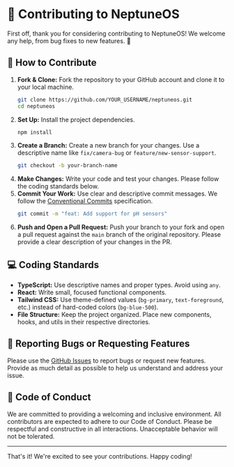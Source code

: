 
# 🤝 Contributing to NeptuneOS

First off, thank you for considering contributing to NeptuneOS! We welcome any help, from bug fixes to new features. 🐠

## 🚀 How to Contribute

1.  **Fork & Clone:** Fork the repository to your GitHub account and clone it to your local machine.
    ```bash
    git clone https://github.com/YOUR_USERNAME/neptuneos.git
    cd neptuneos
    ```
2.  **Set Up:** Install the project dependencies.
    ```bash
    npm install
    ```
3.  **Create a Branch:** Create a new branch for your changes. Use a descriptive name like `fix/camera-bug` or `feature/new-sensor-support`.
    ```bash
    git checkout -b your-branch-name
    ```
4.  **Make Changes:** Write your code and test your changes. Please follow the coding standards below.
5.  **Commit Your Work:** Use clear and descriptive commit messages. We follow the [Conventional Commits](https://www.conventionalcommits.org/en/v1.0.0/) specification.
    ```bash
    git commit -m "feat: Add support for pH sensors"
    ```
6.  **Push and Open a Pull Request:** Push your branch to your fork and open a pull request against the `main` branch of the original repository. Please provide a clear description of your changes in the PR.

## 💻 Coding Standards

*   **TypeScript:** Use descriptive names and proper types. Avoid using `any`.
*   **React:** Write small, focused functional components.
*   **Tailwind CSS:** Use theme-defined values (`bg-primary`, `text-foreground`, etc.) instead of hard-coded colors (`bg-blue-500`).
*   **File Structure:** Keep the project organized. Place new components, hooks, and utils in their respective directories.

## 🐛 Reporting Bugs or Requesting Features

Please use the [GitHub Issues](https://github.com/MrMooreUK/neptuneos/issues) to report bugs or request new features. Provide as much detail as possible to help us understand and address your issue.

## 📜 Code of Conduct

We are committed to providing a welcoming and inclusive environment. All contributors are expected to adhere to our Code of Conduct. Please be respectful and constructive in all interactions. Unacceptable behavior will not be tolerated.

---

That's it! We're excited to see your contributions. Happy coding!
